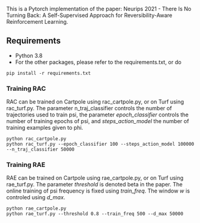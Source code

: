 This is a Pytorch implementation of the paper: Neurips 2021 - There Is No Turning Back: A Self-Supervised Approach for 
Reversibility-Aware Reinforcement Learning.
  
  
## Requirements  
  
 * Python 3.8
 * For the other packages, please refer to the requirements.txt, or do
 
```
pip install -r requirements.txt
```

### Training RAC

RAC can be trained on Cartpole using rac_cartpole.py, or on Turf using rac_turf.py.
The parameter n_traj_classifier controls the number of trajectories used to train psi, 
the parameter *epoch_classifier* controls the number of training epochs of psi, and *steps_action_model* the number of
 training examples given to phi.
 
```  
python rac_cartpole.py
python rac_turf.py --epoch_classifier 100 --steps_action_model 100000 --n_traj_classifier 50000
```

### Training RAE

RAE can be trained on Cartpole using rae_cartpole.py, or on Turf using rae_turf.py. The parameter *threshold* is denoted 
beta in the paper. The online training of psi frequency is fixed using *train_freq*. The window $`w`$ is controled using 
*d_max*. 

```  
python rae_cartpole.py
python rae_turf.py --threshold 0.8 --train_freq 500 --d_max 50000
```
